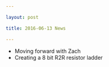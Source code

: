 ```yaml
---

layout: post

title: 2016-06-13 News

---
```



-   Moving forward with Zach
-   Creating a 8 bit R2R resistor ladder

